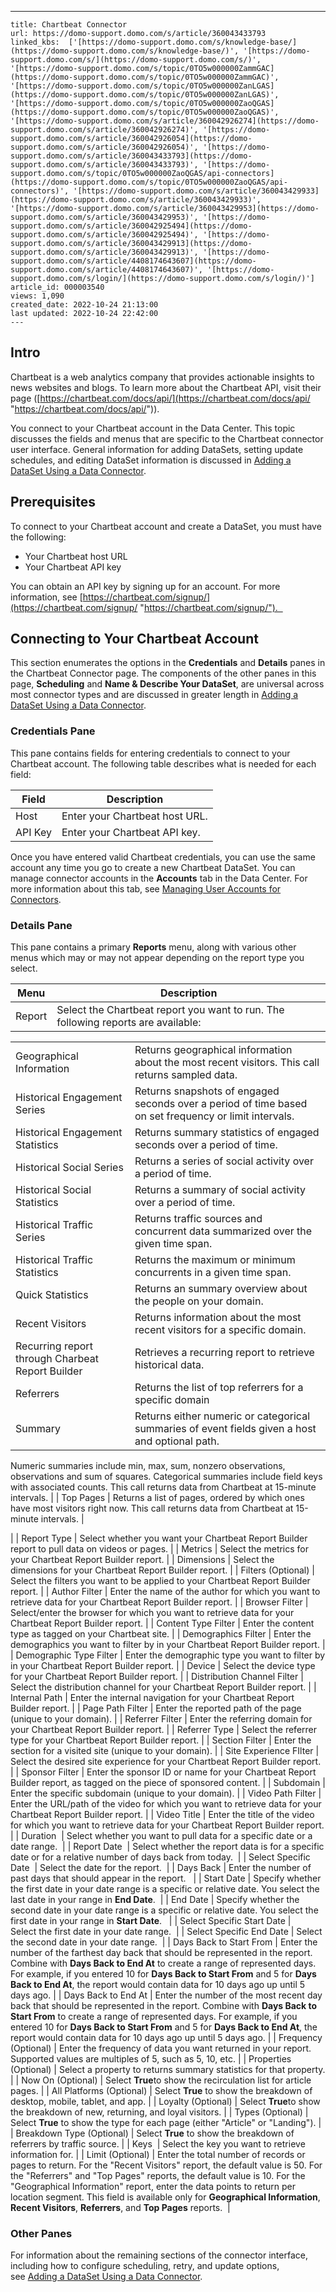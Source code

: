 ---
    title: Chartbeat Connector
    url: https://domo-support.domo.com/s/article/360043433793
    linked_kbs:  ['[https://domo-support.domo.com/s/knowledge-base/](https://domo-support.domo.com/s/knowledge-base/)', '[https://domo-support.domo.com/s/](https://domo-support.domo.com/s/)', '[https://domo-support.domo.com/s/topic/0TO5w000000ZammGAC](https://domo-support.domo.com/s/topic/0TO5w000000ZammGAC)', '[https://domo-support.domo.com/s/topic/0TO5w000000ZanLGAS](https://domo-support.domo.com/s/topic/0TO5w000000ZanLGAS)', '[https://domo-support.domo.com/s/topic/0TO5w000000ZaoQGAS](https://domo-support.domo.com/s/topic/0TO5w000000ZaoQGAS)', '[https://domo-support.domo.com/s/article/360042926274](https://domo-support.domo.com/s/article/360042926274)', '[https://domo-support.domo.com/s/article/360042926054](https://domo-support.domo.com/s/article/360042926054)', '[https://domo-support.domo.com/s/article/360043433793](https://domo-support.domo.com/s/article/360043433793)', '[https://domo-support.domo.com/s/topic/0TO5w000000ZaoQGAS/api-connectors](https://domo-support.domo.com/s/topic/0TO5w000000ZaoQGAS/api-connectors)', '[https://domo-support.domo.com/s/article/360043429933](https://domo-support.domo.com/s/article/360043429933)', '[https://domo-support.domo.com/s/article/360043429953](https://domo-support.domo.com/s/article/360043429953)', '[https://domo-support.domo.com/s/article/360042925494](https://domo-support.domo.com/s/article/360042925494)', '[https://domo-support.domo.com/s/article/360043429913](https://domo-support.domo.com/s/article/360043429913)', '[https://domo-support.domo.com/s/article/4408174643607](https://domo-support.domo.com/s/article/4408174643607)', '[https://domo-support.domo.com/s/login/](https://domo-support.domo.com/s/login/)']
    article_id: 000003540
    views: 1,090
    created_date: 2022-10-24 21:13:00
    last updated: 2022-10-24 22:42:00
    ---



Intro
-----


Chartbeat is a web analytics company that provides actionable insights to news websites and blogs. To learn more about the Chartbeat API, visit their page ([https://chartbeat.com/docs/api/](https://chartbeat.com/docs/api/ "https://chartbeat.com/docs/api/")).


You connect to your Chartbeat account in the Data Center. This topic discusses the fields and menus that are specific to the Chartbeat connector user interface. General information for adding DataSets, setting update schedules, and editing DataSet information is discussed in [Adding a DataSet Using a Data Connector](/s/article/360042926274 "Adding a DataSet Using a Data Connector").


Prerequisites
-------------


To connect to your Chartbeat account and create a DataSet, you must have the following:


* Your Chartbeat host URL
* Your Chartbeat API key


You can obtain an API key by signing up for an account. For more information, see [https://chartbeat.com/signup/](https://chartbeat.com/signup/ "https://chartbeat.com/signup/").  


Connecting to Your Chartbeat Account
------------------------------------


This section enumerates the options in the **Credentials** and **Details** panes in the Chartbeat Connector page. The components of the other panes in this page, **Scheduling** and **Name & Describe Your DataSet**, are universal across most connector types and are discussed in greater length in [Adding a DataSet Using a Data Connector](/s/article/360042926274 "Adding a DataSet Using a Data Connector").


### Credentials Pane


This pane contains fields for entering credentials to connect to your Chartbeat account. The following table describes what is needed for each field:  




| Field | Description |
| --- | --- |
| Host | Enter your Chartbeat host URL. |
| API Key | Enter your Chartbeat API key. |


Once you have entered valid Chartbeat credentials, you can use the same account any time you go to create a new Chartbeat DataSet. You can manage connector accounts in the **Accounts** tab in the Data Center. For more information about this tab, see [Managing User Accounts for Connectors](/s/article/360042926054 "Managing User Accounts for Connectors").


### Details Pane


This pane contains a primary **Reports** menu, along with various other menus which may or may not appear depending on the report type you select.




| Menu | Description |
| --- | --- |
| Report | Select the Chartbeat report you want to run. The following reports are available:

|  |  |
| --- | --- |
| Geographical Information | Returns geographical information about the most recent visitors. This call returns sampled data. |
| Historical Engagement Series | Returns snapshots of engaged seconds over a period of time based on set frequency or limit intervals. |
| Historical Engagement Statistics | Returns summary statistics of engaged seconds over a period of time. |
| Historical Social Series | Returns a series of social activity over a period of time. |
| Historical Social Statistics | Returns a summary of social activity over a period of time. |
| Historical Traffic Series | Returns traffic sources and concurrent data summarized over the given time span. |
| Historical Traffic Statistics | Returns the maximum or minimum concurrents in a given time span. |
| Quick Statistics | Returns an summary overview about the people on your domain. |
| Recent Visitors | Returns information about the most recent visitors for a specific domain. |
| Recurring report through Charbeat Report Builder | Retrieves a recurring report to retrieve historical data. |
| Referrers | Returns the list of top referrers for a specific domain |
| Summary | Returns either numeric or categorical summaries of event fields given a host and optional path.
Numeric summaries include min, max, sum, nonzero observations, observations and sum of squares.
Categorical summaries include field keys with associated counts. This call returns data from Chartbeat at 15-minute intervals. |
| Top Pages | Returns a list of pages, ordered by which ones have most visitors right now. This call returns data from Chartbeat at 15-minute intervals. |

 |
| Report Type | Select whether you want your Chartbeat Report Builder report to pull data on videos or pages. |
| Metrics | Select the metrics for your Chartbeat Report Builder report. |
| Dimensions | Select the dimensions for your Chartbeat Report Builder report. |
| Filters (Optional) | Select the filters you want to be applied to your Chartbeat Report Builder report. |
| Author Filter | Enter the name of the author for which you want to retrieve data for your Chartbeat Report Builder report. |
| Browser Filter | Select/enter the browser for which you want to retrieve data for your Chartbeat Report Builder report. |
| Content Type Filter | Enter the content type as tagged on your Chartbeat site. |
| Demographics Filter | Enter the demographics you want to filter by in your Chartbeat Report Builder report. |
| Demographic Type Filter | Enter the demographic type you want to filter by in your Chartbeat Report Builder report. |
| Device | Select the device type for your Chartbeat Report Builder report. |
| Distribution Channel Filter | Select the distribution channel for your Chartbeat Report Builder report. |
| Internal Path | Enter the internal navigation for your Chartbeat Report Builder report. |
| Page Path Filter | Enter the reported path of the page (unique to your domain). |
| Referrer Filter | Enter the referring domain for your Chartbeat Report Builder report. |
| Referrer Type | Select the referrer type for your Chartbeat Report Builder report. |
| Section Filter | Enter the section for a visited site (unique to your domain). |
| Site Experience FIlter | Select the desired site experience for your Chartbeat Report Builder report. |
| Sponsor Filter | Enter the sponsor ID or name for your Chartbeat Report Builder report, as tagged on the piece of sponsored content. |
| Subdomain | Enter the specific subdomain (unique to your domain). |
| Video Path Filter | Enter the URL/path of the video for which you want to retrieve data for your Chartbeat Report Builder report. |
| Video Title | Enter the title of the video for which you want to retrieve data for your Chartbeat Report Builder report. |
| Duration  | Select whether you want to pull data for a specific date or a date range.  |
| Report Date  | Select whether the report data is for a specific date or for a relative number of days back from today.  |
| Select Specific Date  | Select the date for the report.  |
| Days Back | Enter the number of past days that should appear in the report.   |
| Start Date | Specify whether the first date in your date range is a specific or relative date. You select the last date in your range in **End Date**.  |
| End Date | Specify whether the second date in your date range is a specific or relative date. You select the first date in your range in **Start Date**.   |
| Select Specific Start Date | Select the first date in your date range.  |
| Select Specific End Date | Select the second date in your date range.  |
| Days Back to Start From | Enter the number of the farthest day back that should be represented in the report. Combine with **Days Back to End At** to create a range of represented days.
For example, if you entered 10 for **Days Back to Start From** and 5 for **Days Back to End At**, the report would contain data for 10 days ago up until 5 days ago. |
| Days Back to End At | Enter the number of the most recent day back that should be represented in the report. Combine with **Days Back to Start From** to create a range of represented days.
For example, if you entered 10 for **Days Back to Start From** and 5 for **Days Back to End At**, the report would contain data for 10 days ago up until 5 days ago. |
| Frequency (Optional) | Enter the frequency of data you want returned in your report. Supported values are multiples of 5, such as 5, 10, etc. |
| Properties (Optional) | Select a property to returns summary statistics for that property. |
| Now On (Optional) | Select **True**to show the recirculation list for article pages. |
| All Platforms (Optional) | Select **True** to show the breakdown of desktop, mobile, tablet, and app. |
| Loyalty (Optional) | Select **True**to show the breakdown of new, returning, and loyal visitors. |
| Types (Optional) | Select **True** to show the type for each page (either "Article" or "Landing"). |
| Breakdown Type (Optional) | Select **True** to show the breakdown of referrers by traffic source. |
| Keys  | Select the key you want to retrieve information for. |
| Limit (Optional) | Enter the total number of records or pages to return. For the "Recent Visitors" report, the default value is 50. For the "Referrers" and "Top Pages" reports, the default value is 10. For the "Geographical Information" report, enter the data points to return per location segment. This field is available only for **Geographical Information**, **Recent Visitors**, **Referrers**, and **Top Pages** reports.  |


### Other Panes


For information about the remaining sections of the connector interface, including how to configure scheduling, retry, and update options, see [Adding a DataSet Using a Data Connector](/s/article/360042926274 "Adding a DataSet Using a Data Connector").

